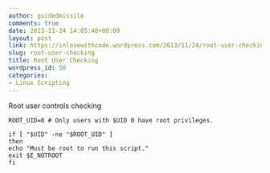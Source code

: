 ```yaml
---
author: guidedmissile
comments: true
date: 2013-11-24 14:05:40+00:00
layout: post
link: https://inlovewithcode.wordpress.com/2013/11/24/root-user-checking/
slug: root-user-checking
title: Root User Checking
wordpress_id: 50
categories:
- Linux Scripting
---
```


Root user controls checking

    
    ROOT_UID=0 # Only users with $UID 0 have root privileges.
    
    if [ "$UID" -ne "$ROOT_UID" ]
    then
    echo "Must be root to run this script."
    exit $E_NOTROOT
    fi
